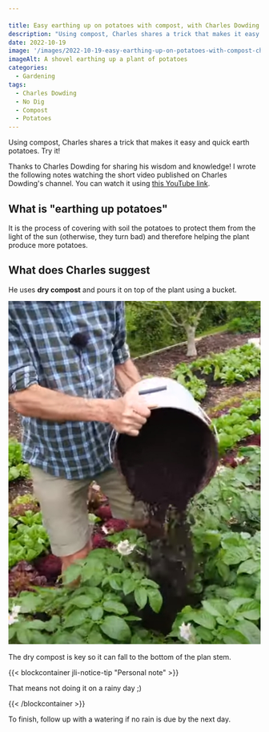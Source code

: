 ```yaml
---

title: Easy earthing up on potatoes with compost, with Charles Dowding
description: "Using compost, Charles shares a trick that makes it easy and quick earth potatoes. Try it!"
date: 2022-10-19
image: '/images/2022-10-19-easy-earthing-up-on-potatoes-with-compost-charles-dowding-hero.webp'
imageAlt: A shovel earthing up a plant of potatoes
categories:
  - Gardening
tags:
  - Charles Dowding
  - No Dig
  - Compost
  - Potatoes
---
```


Using compost, Charles shares a trick that makes it easy and quick earth potatoes. Try it!

Thanks to Charles Dowding for sharing his wisdom and knowledge! I wrote the following notes watching the short video published on Charles Dowding's channel. You can watch it using [this YouTube link](https://www.youtube.com/shorts/8OqHLJ5PDmQ).

<!-- more -->

## What is "earthing up potatoes"

It is the process of covering with soil the potatoes to protect them from the light of the sun (otherwise, they turn bad) and therefore helping the plant produce more potatoes.

## What does Charles suggest

He uses **dry compost** and pours it on top of the plant using a bucket.

![Earthing up potatoes with compost](images/earthing-up-potatoes.jpg "Credits: image taken from Charles Dowding's vlog")

The dry compost is key so it can fall to the bottom of the plan stem.

{{< blockcontainer jli-notice-tip "Personal note" >}}

That means not doing it on a rainy day ;)

{{< /blockcontainer >}}

To finish, follow up with a watering if no rain is due by the next day.
